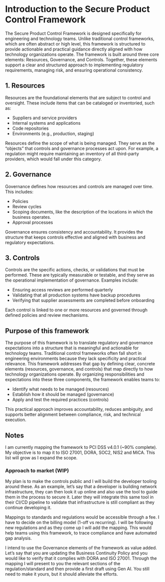 # Introduction to the Secure Product Control Framework
The Secure Product Control Framework is designed specifically for engineering and technology teams. Unlike traditional control frameworks, which are often abstract or high level, this framework is structured to provide actionable and practical guidance directly aligned with how technology organizations operate.
The framework is built around three core elements: Resources, Governance, and Controls. Together, these elements support a clear and structured approach to implementing regulatory requirements, managing risk, and ensuring operational consistency.
## 1. Resources
Resources are the foundational elements that are subject to control and oversight. These include items that can be cataloged or inventoried, such as:
- Suppliers and service providers
- Internal systems and applications
- Code repositories
- Environments (e.g., production, staging)

Resources define the scope of what is being managed. They serve as the “objects” that controls and governance processes act upon. For example, a regulation might require maintaining an inventory of all third-party providers, which would fall under this category.
## 2. Governance
Governance defines how resources and controls are managed over time. This includes:
- Policies
- Review cycles
- Scoping documents, like the description of the locations in which the business operates.
- Approval processes

Governance ensures consistency and accountability. It provides the structure that keeps controls effective and aligned with business and regulatory expectations.
## 3. Controls
Controls are the specific actions, checks, or validations that must be performed. These are typically measurable or testable, and they serve as the operational implementation of governance. Examples include:
- Ensuring access reviews are performed quarterly
- Validating that all production systems have backup procedures
- Verifying that supplier assessments are completed before onboarding

Each control is linked to one or more resources and governed through defined policies and review mechanisms.
## Purpose of this framework
The purpose of this framework is to translate regulatory and governance expectations into a structure that is meaningful and actionable for technology teams. Traditional control frameworks often fall short in engineering environments because they lack specificity and practical relevance. This framework addresses that gap by defining clear, concrete elements (resources, governance, and controls) that map directly to how technology organizations operate.
By organizing responsibilities and expectations into these three components, the framework enables teams to:
- Identify what needs to be managed (resources)
- Establish how it should be managed (governance)
- Apply and test the required practices (controls)

This practical approach improves accountability, reduces ambiguity, and supports better alignment between compliance, risk, and technical execution.
## Notes
I am currently mapping the framework to PCI DSS v4.0.1 (~90% complete). My objective is to map it to ISO 27001, DORA, SOC2, NIS2 and MiCA. This list will grow as I expand the scope.
### Approach to market (WIP)
My plan is to make the controls public and I will build the developer tooling around these. As an example, let’s say that a developer is building network infrastructure, they can then look it up online and also use the tool to guide them in the process to secure it. Later they will integrate this same tool in their CI/CD pipeline to validate that infrastructure is still compliant as they continue developing it.

Mappings to standards and regulations would be accessible through a fee. I have to decide on the billing model (1-off vs recurring). I will be following new regulations and as they come up I will add the mapping. This would help teams using this framework, to trace compliance and have automated gap analysis.

I intend to use the Governance elements of the framework as value added. Let’s say that you are updating the Business Continuity Policy and you would like to verify that it complies with DORA and ISO 27001. Through the mapping I will present to you the relevant sections of the regulation/standard and then provide a first draft using Gen AI. You still need to make it yours, but it should alleviate the efforts.
